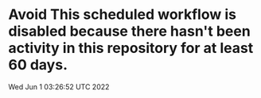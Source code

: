 # Avoid This scheduled workflow is disabled because there hasn't been activity in this repository for at least 60 days.
Wed Jun  1 03:26:52 UTC 2022
